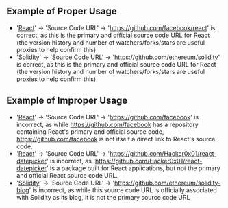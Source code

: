 ## Example of Proper Usage
* '[React](https://golden.com/wiki/React-DYD3ZA)' -> 'Source Code URL' -> 'https://github.com/facebook/react' is correct, as this is the primary and official source code URL for React (the version history and number of watchers/forks/stars are useful proxies to help confirm this)
* '[Solidity](https://golden.com/wiki/Solidity-DWBADB)' -> 'Source Code URL' -> 'https://github.com/ethereum/solidity' is correct, as this is the primary and official source code URL for React (the version history and number of watchers/forks/stars are useful proxies to help confirm this)

## Example of Improper Usage
* '[React](https://golden.com/wiki/React-DYD3ZA)' -> 'Source Code URL' -> 'https://github.com/facebook' is incorrect, as while https://github.com/facebook has a repository containing React's primary and official source code, https://github.com/facebook is not itself a direct link to React's source code.
* '[React](https://golden.com/wiki/React-DYD3ZA)' -> 'Source Code URL' -> 'https://github.com/Hacker0x01/react-datepicker' is incorrect, as 'https://github.com/Hacker0x01/react-datepicker' is a package built for React applications, but not the primary and official React source code URL.
* '[Solidity](https://golden.com/wiki/Solidity-DWBADB)' -> 'Source Code URL' -> 'https://github.com/ethereum/solidity-blog' is incorrect, as while this source code URL is officially associated with Solidity as its blog, it is not the primary source code URL